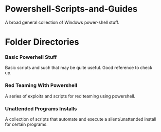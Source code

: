 # Powershell-Scripts-and-Guides
A broad general collection of Windows power-shell stuff.

# Folder Directories

### Basic Powerhell Stuff
Basic scripts and such that may be quite useful. Good reference to check up.


### Red Teaming With Powershell
A series of exploits and scripts for red teaming using powershell.


### Unattended Programs Installs
A collection of scripts that automate and execute a silent/unattended install for certain programs.

